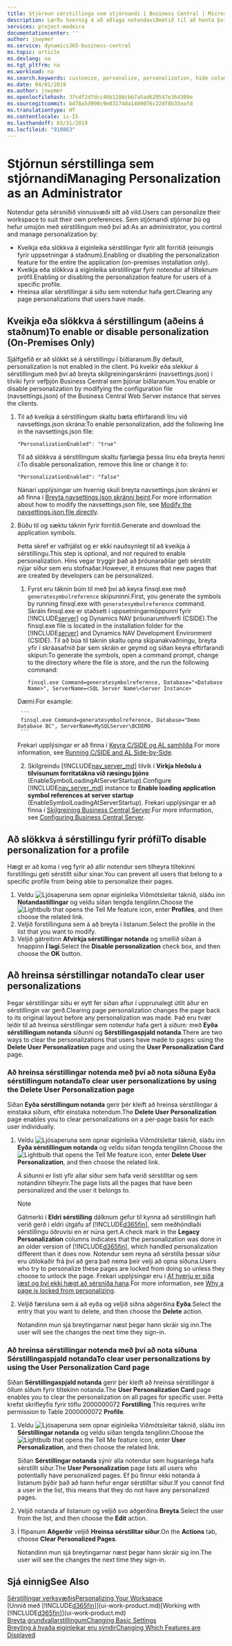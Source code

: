 ```yaml
---
title: Stjórnun sérstillinga sem stjórnandi í Business Central | Microsoft Docs
description: Lærðu hvernig á að aðlaga notendaviðmótið til að henta því hvernig þú vinnur.
services: project-madeira
documentationcenter: ''
author: jswymer
ms.service: dynamics365-business-central
ms.topic: article
ms.devlang: na
ms.tgt_pltfrm: na
ms.workload: na
ms.search.keywords: customize, personalize, personalization, hide columns, remove fields, move fields
ms.date: 04/01/2019
ms.author: jswymer
ms.openlocfilehash: 37cdf2d7dcc46b1286cbb7a5ad620547e364309e
ms.sourcegitcommit: bd78a5d990c9e83174da1409076c22df8b35eafd
ms.translationtype: HT
ms.contentlocale: is-IS
ms.lasthandoff: 03/31/2019
ms.locfileid: "910863"
---
```

# <a name="managing-personalization-as-an-administrator"></a><span data-ttu-id="2c5cc-103">Stjórnun sérstillinga sem stjórnandi</span><span class="sxs-lookup"><span data-stu-id="2c5cc-103">Managing Personalization as an Administrator</span></span>

<span data-ttu-id="2c5cc-104"> Notendur geta sérsniðið vinnusvæði sitt að vild.</span><span class="sxs-lookup"><span data-stu-id="2c5cc-104">Users can personalize their workspace to suit their own preferences.</span></span> <span data-ttu-id="2c5cc-105">Sem stjórnandi stjórnar þú og hefur umsjón með sérstillingum með því að:</span><span class="sxs-lookup"><span data-stu-id="2c5cc-105">As an administrator, you control and manage personalization by:</span></span>

-   <span data-ttu-id="2c5cc-106">Kveikja eða slökkva á eiginleika sérstillingar fyrir allt forritið (einungis fyrir uppsetningar á staðnum).</span><span class="sxs-lookup"><span data-stu-id="2c5cc-106">Enabling or disabling the personalization feature for the entire the application (on-premises installation only).</span></span>
-   <span data-ttu-id="2c5cc-107">Kveikja eða slökkva á eiginleika sérstillingar fyrir notendur af tilteknum prófíl.</span><span class="sxs-lookup"><span data-stu-id="2c5cc-107">Enabling or disabling the personalization feature for users of a specific profile.</span></span>
-   <span data-ttu-id="2c5cc-108">Hreinsa allar sérstillingar á síðu sem notendur hafa gert.</span><span class="sxs-lookup"><span data-stu-id="2c5cc-108">Clearing any page personalizations that users have made.</span></span>

## <a name="EnablePersonalization"></a><span data-ttu-id="2c5cc-109">Kveikja eða slökkva á sérstillingum (aðeins á staðnum)</span><span class="sxs-lookup"><span data-stu-id="2c5cc-109">To enable or disable personalization (On-Premises Only)</span></span>

<span data-ttu-id="2c5cc-110">Sjálfgefið er að slökkt sé á sérstillingu í biðlaranum.</span><span class="sxs-lookup"><span data-stu-id="2c5cc-110">By default, personalization is not enabled in the client.</span></span> <span data-ttu-id="2c5cc-111">Þú kveikir eða slekkur á sérstillingum með því að breyta skilgreiningarskránni (navsettings.json) í tilviki fyrir vefþjón Business Central sem þjónar biðlaranum.</span><span class="sxs-lookup"><span data-stu-id="2c5cc-111">You enable or disable personalization by modifying the configuration file (navsettings.json) of the Business Central Web Server instance that serves the clients.</span></span>

1. <span data-ttu-id="2c5cc-112">Til að kveikja á sérstillingum skaltu bæta eftirfarandi línu við navsettings.json skrána:</span><span class="sxs-lookup"><span data-stu-id="2c5cc-112">To enable personalization, add the following line in the navsettings.json file:</span></span>

    ```
    "PersonalizationEnabled": "true"
    ```

    <span data-ttu-id="2c5cc-113">Til að slökkva á sérstillingum skaltu fjarlægja þessa línu eða breyta henni í:</span><span class="sxs-lookup"><span data-stu-id="2c5cc-113">To disable personalization, remove this line or change it to:</span></span>

    ```
    "PersonalizationEnabled": "false"
    ```

    <span data-ttu-id="2c5cc-114">Nánari upplýsingar um hvernig skuli breyta navsettings.json skránni er að finna í [Breyta navsettings.json skránni beint](https://docs.microsoft.com/en-us/dynamics365/business-central/dev-itpro/administration/configure-web-server?branch=master#Settings).</span><span class="sxs-lookup"><span data-stu-id="2c5cc-114">For more information about how to modify the navsettings.json file, see [Modify the navsettings.json file directly](https://docs.microsoft.com/en-us/dynamics365/business-central/dev-itpro/administration/configure-web-server?branch=master#Settings).</span></span>

2. <span data-ttu-id="2c5cc-115">Búðu til og sæktu táknin fyrir forritið.</span><span class="sxs-lookup"><span data-stu-id="2c5cc-115">Generate and download the application symbols.</span></span>

    <span data-ttu-id="2c5cc-116">Þetta skref er valfrjálst og er ekki nauðsynlegt til að kveikja á sérstillingu.</span><span class="sxs-lookup"><span data-stu-id="2c5cc-116">This step is optional, and not required to enable personalization.</span></span> <span data-ttu-id="2c5cc-117">Hins vegar tryggir það að þróunaraðilar geti sérstillt nýjar síður sem eru stofnaðar.</span><span class="sxs-lookup"><span data-stu-id="2c5cc-117">However, it ensures that new pages that are created by developers can be personalized.</span></span>

    1. <span data-ttu-id="2c5cc-118">Fyrst eru táknin búin til með því að keyra finsql.exe með `generatesymbolreference` skipuninni.</span><span class="sxs-lookup"><span data-stu-id="2c5cc-118">First, you generate the symbols by running finsql.exe with `generatesymbolreference` command.</span></span> <span data-ttu-id="2c5cc-119">Skráin finsql.exe er staðsett í uppsetningarmöppunni fyrir [!INCLUDE[server](includes/server.md)] og Dynamics NAV þróunarumhverfi (CSIDE).</span><span class="sxs-lookup"><span data-stu-id="2c5cc-119">The finsql.exe file is located in the installation folder for the [!INCLUDE[server](includes/server.md)] and Dynamics NAV Development Environment (CSIDE).</span></span> <span data-ttu-id="2c5cc-120">Til að búa til táknin skaltu opna skipanakvaðningu, breyta yfir í skráasafnið þar sem skráin er geymd og síðan keyra eftirfarandi skipun:</span><span class="sxs-lookup"><span data-stu-id="2c5cc-120">To generate the symbols, open a command prompt, change to the directory where the file is store, and the run the following command:</span></span>

        ```
        finsql.exe Command=generatesymbolreference, Database="<Database Name>", ServerName=<SQL Server Name\<Server Instance>
        ```
    <span data-ttu-id="2c5cc-121">Dæmi:</span><span class="sxs-lookup"><span data-stu-id="2c5cc-121">For example:</span></span>

        ```
        finsql.exe Command=generatesymbolreference, Database="Demo Database BC", ServerName=MySQLServer\BCDEMO
        ```

    <span data-ttu-id="2c5cc-122">Frekari upplýsingar er að finna í [Keyra C/SIDE og AL samhliða](https://docs.microsoft.com/en-us/dynamics365/business-central/dev-itpro/developer/devenv-running-cside-and-al-side-by-side).</span><span class="sxs-lookup"><span data-stu-id="2c5cc-122">For more information, see [Running C/SIDE and AL Side-by-Side](https://docs.microsoft.com/en-us/dynamics365/business-central/dev-itpro/developer/devenv-running-cside-and-al-side-by-side).</span></span>

    2. <span data-ttu-id="2c5cc-123">Skilgreindu [!INCLUDE[nav_server_md](includes/nav_server_md.md)] tilvik í **Virkja hleðslu á tilvísunum forritatákna við ræsingu þjóns** (EnableSymbolLoadingAtServerStartup).</span><span class="sxs-lookup"><span data-stu-id="2c5cc-123">Configure [!INCLUDE[nav_server_md](includes/nav_server_md.md)] instance to **Enable loading application symbol references at server startup** (EnableSymbolLoadingAtServerStartup).</span></span> <span data-ttu-id="2c5cc-124">Frekari upplýsingar er að finna í [Skilgreining Business Central Server](https://docs.microsoft.com/en-us/dynamics365/business-central/dev-itpro/administration/configure-server-instance#development-settings).</span><span class="sxs-lookup"><span data-stu-id="2c5cc-124">For more information, see [Configuring Business Central Server](https://docs.microsoft.com/en-us/dynamics365/business-central/dev-itpro/administration/configure-server-instance#development-settings).</span></span>

## <a name="to-disable-personalization-for-a-profile"></a><span data-ttu-id="2c5cc-125">Að slökkva á sérstillingu fyrir prófíl</span><span class="sxs-lookup"><span data-stu-id="2c5cc-125">To disable personalization for a profile</span></span>

<span data-ttu-id="2c5cc-126">Hægt er að koma í veg fyrir að allir notendur sem tilheyra tiltekinni forstillingu geti sérstillt síður sínar.</span><span class="sxs-lookup"><span data-stu-id="2c5cc-126">You can prevent all users that belong to a specific profile from being able to personalize their pages.</span></span>

1. <span data-ttu-id="2c5cc-127">Veldu ![Ljósaperuna sem opnar eiginleika Viðmótsleitar](media/ui-search/search_small.png "Segðu mér hvað þú vilt gera") táknið, sláðu inn **Notandastillingar** og veldu síðan tengda tengilinn.</span><span class="sxs-lookup"><span data-stu-id="2c5cc-127">Choose the ![Lightbulb that opens the Tell Me feature](media/ui-search/search_small.png "Tell me what you want to do") icon, enter **Profiles**, and then choose the related link.</span></span>
2. <span data-ttu-id="2c5cc-128">Veljið forstillinguna sem á að breyta í listanum.</span><span class="sxs-lookup"><span data-stu-id="2c5cc-128">Select the profile in the list that you want to modify.</span></span>
3. <span data-ttu-id="2c5cc-129">Veljið gátreitinn **Afvirkja sérstillingar notanda** og smellið síðan á hnappinn **Í lagi**.</span><span class="sxs-lookup"><span data-stu-id="2c5cc-129">Select the **Disable personalization** check box, and then choose the **OK** button.</span></span>

## <a name="to-clear-user-personalizations"></a><span data-ttu-id="2c5cc-130">Að hreinsa sérstillingar notanda</span><span class="sxs-lookup"><span data-stu-id="2c5cc-130">To clear user personalizations</span></span>

<span data-ttu-id="2c5cc-131">Þegar sérstillingar síðu er eytt fer síðan aftur í upprunalegt útlit áður en sérstillingin var gerð.</span><span class="sxs-lookup"><span data-stu-id="2c5cc-131">Clearing page personalization changes the page back to its original layout before any personalization was made.</span></span> <span data-ttu-id="2c5cc-132">Það eru tvær leiðir til að hreinsa sérstillingar sem notendur hafa gert á síðum: með **Eyða sérstillingum notanda** síðunni og **Sérstillingaspjald notanda**.</span><span class="sxs-lookup"><span data-stu-id="2c5cc-132">There are two ways to clear the personalizations that users have made to pages: using the **Delete User Personalization** page and using the **User Personalization Card** page.</span></span>

### <a name="to-clear-user-personalizations-by-using-the-delete-user-personalization-page"></a><span data-ttu-id="2c5cc-133">Að hreinsa sérstillingar notenda með því að nota síðuna Eyða sérstillingum notanda</span><span class="sxs-lookup"><span data-stu-id="2c5cc-133">To clear user personalizations by using the Delete User Personalization page</span></span>

<span data-ttu-id="2c5cc-134">Síðan **Eyða sérstillingum notanda** gerir þér kleift að hreinsa sérstillingar á einstaka síðum, eftir einstaka notendum.</span><span class="sxs-lookup"><span data-stu-id="2c5cc-134">The **Delete User Personalization** page enables you to clear personalizations on a per-page basis for each user individually.</span></span>

1. <span data-ttu-id="2c5cc-135">Veldu ![Ljósaperuna sem opnar eiginleika Viðmótsleitar](media/ui-search/search_small.png "Segðu mér hvað þú vilt gera") táknið, sláðu inn **Eyða sérstillingum notanda** og veldu síðan tengda tengilinn.</span><span class="sxs-lookup"><span data-stu-id="2c5cc-135">Choose the ![Lightbulb that opens the Tell Me feature](media/ui-search/search_small.png "Tell me what you want to do") icon, enter **Delete User Personalization**, and then choose the related link.</span></span>

    <span data-ttu-id="2c5cc-136">Á síðunni er listi yfir allar síður sem hafa verið sérstilltar og sem notandinn tilheyrir.</span><span class="sxs-lookup"><span data-stu-id="2c5cc-136">The page lists all the pages that have been personalized and the user it belongs to.</span></span>

    >[!NOTE]
    > <span data-ttu-id="2c5cc-137">Gátmerki í **Eldri sérstilling** dálknum gefur til kynna að sérstillingin hafi verið gerð í eldri útgáfu af [!INCLUDE[d365fin](includes/d365fin_md.md)], sem meðhöndlaði sérstillingu öðruvísi en er núna gert.</span><span class="sxs-lookup"><span data-stu-id="2c5cc-137">A check mark in the **Legacy Personalization** columns indicates that the personalization was done in an older version of [!INCLUDE[d365fin](includes/d365fin_md.md)], which handled personalization different than it does now.</span></span> <span data-ttu-id="2c5cc-138">Notendur sem reyna að sérstilla þessar síður eru útilokaðir frá því að gera það nema þeir velji að opna síðuna.</span><span class="sxs-lookup"><span data-stu-id="2c5cc-138">Users who try to personalize these pages are locked from doing so unless they choose to unlock the page.</span></span> <span data-ttu-id="2c5cc-139">Frekari upplýsingar eru í [Af hverju er síða læst og því ekki hægt að sérsníða hana](ui-personalization-locked.md).</span><span class="sxs-lookup"><span data-stu-id="2c5cc-139">For more information, see [Why a page is locked from personalizing](ui-personalization-locked.md).</span></span>

2. <span data-ttu-id="2c5cc-140">Veljið færsluna sem á að eyða og veljið síðna aðgerðina **Eyða**.</span><span class="sxs-lookup"><span data-stu-id="2c5cc-140">Select the entry that you want to delete, and then choose the **Delete** action.</span></span>

    <span data-ttu-id="2c5cc-141">Notandinn mun sjá breytingarnar næst þegar hann skráir sig inn.</span><span class="sxs-lookup"><span data-stu-id="2c5cc-141">The user will see the changes the next time they sign-in.</span></span>

### <a name="to-clear-user-personalizations-by-using-the-user-personalization-card-page"></a><span data-ttu-id="2c5cc-142">Að hreinsa sérstillingar notenda með því að nota síðuna Sérstillingaspjald notanda</span><span class="sxs-lookup"><span data-stu-id="2c5cc-142">To clear user personalizations by using the User Personalization Card page</span></span>

<span data-ttu-id="2c5cc-143">Síðan **Sérstillingaspjald notanda** gerir þér kleift að hreinsa sérstillingar á öllum síðum fyrir tiltekinn notanda.</span><span class="sxs-lookup"><span data-stu-id="2c5cc-143">The **User Personalization Card** page enables you to clear the personalization on all pages for specific user.</span></span> <span data-ttu-id="2c5cc-144">Þetta krefst skrifleyfis fyrir töflu 2000000072 **Forstilling**.</span><span class="sxs-lookup"><span data-stu-id="2c5cc-144">This requires write permission to Table 2000000072 **Profile**.</span></span>

1. <span data-ttu-id="2c5cc-145">Veldu ![Ljósaperuna sem opnar eiginleika Viðmótsleitar](media/ui-search/search_small.png "Segðu mér hvað þú vilt gera") táknið, sláðu inn **Sérstillingar notanda** og veldu síðan tengda tengilinn.</span><span class="sxs-lookup"><span data-stu-id="2c5cc-145">Choose the ![Lightbulb that opens the Tell Me feature](media/ui-search/search_small.png "Tell me what you want to do") icon, enter **User Personalization**, and then choose the related link.</span></span>

    <span data-ttu-id="2c5cc-146">Síðan **Sérstillingar notanda** sýnir alla notendur sem hugsanlega hafa sérstillt síður.</span><span class="sxs-lookup"><span data-stu-id="2c5cc-146">The **User Personalization** page lists all users who potentially have personalized pages.</span></span> <span data-ttu-id="2c5cc-147">Ef þú finnur ekki notanda á listanum þýðir það að hann hefur engar sérstilltar síður.</span><span class="sxs-lookup"><span data-stu-id="2c5cc-147">If you cannot find a user in the list, this means that they do not have any personalized pages.</span></span>

2. <span data-ttu-id="2c5cc-148">Veljið notanda af listanum og veljið svo aðgerðina **Breyta**.</span><span class="sxs-lookup"><span data-stu-id="2c5cc-148">Select the user from the list, and then choose the **Edit** action.</span></span>

3. <span data-ttu-id="2c5cc-149">Í flipanum **Aðgerðir** veljið **Hreinsa sérstilltar síður**.</span><span class="sxs-lookup"><span data-stu-id="2c5cc-149">On the **Actions** tab, choose **Clear Personalized Pages**.</span></span>

    <span data-ttu-id="2c5cc-150">Notandinn mun sjá breytingarnar næst þegar hann skráir sig inn.</span><span class="sxs-lookup"><span data-stu-id="2c5cc-150">The user will see the changes the next time they sign-in.</span></span>

## <a name="see-also"></a><span data-ttu-id="2c5cc-151">Sjá einnig</span><span class="sxs-lookup"><span data-stu-id="2c5cc-151">See Also</span></span>
[<span data-ttu-id="2c5cc-152">Sérstillingar verksvæðis</span><span class="sxs-lookup"><span data-stu-id="2c5cc-152">Personalizing Your Workspace</span></span>](ui-personalization-user.md)  
<span data-ttu-id="2c5cc-153">[Unnið með [!INCLUDE[d365fin](includes/d365fin_md.md)]](ui-work-product.md)</span><span class="sxs-lookup"><span data-stu-id="2c5cc-153">[Working with [!INCLUDE[d365fin](includes/d365fin_md.md)]](ui-work-product.md)</span></span>  
[<span data-ttu-id="2c5cc-154">Breyta grundvallarstillingum</span><span class="sxs-lookup"><span data-stu-id="2c5cc-154">Changing Basic Settings</span></span>](ui-change-basic-settings.md)  
[<span data-ttu-id="2c5cc-155">Breyting á hvaða eiginleikar eru sýndir</span><span class="sxs-lookup"><span data-stu-id="2c5cc-155">Changing Which Features are Displayed</span></span>](ui-experiences.md)  
